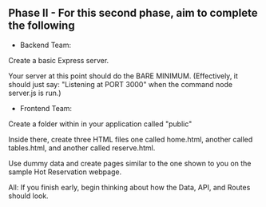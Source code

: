 ## Phase II - For this second phase, aim to complete the following

* Backend Team:

Create a basic Express server.

Your server at this point should do the BARE MINIMUM. (Effectively, it should just say: "Listening at PORT 3000" when the command node server.js is run.)

* Frontend Team:

Create a folder within in your application called "public"

Inside there, create three HTML files one called home.html, another called tables.html, and another called reserve.html. 

Use dummy data and create pages similar to the one shown to you on the sample Hot Reservation webpage.

All: If you finish early, begin thinking about how the Data, API, and Routes should look.
